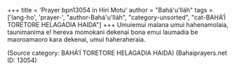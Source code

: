 +++
title = 'Prayer bpn13054 in Hiri Motu'
author = "Bahá'u'lláh"
tags = ['lang-ho', 'prayer-', "author-Bahá'u'lláh", "category-unsorted", "cat-BAHÁ’Í TORETORE HELAGADIA HAIDA"]
+++
Umuiemui malana umui hahenamolaia, taunimanima e! hereva momokani dekenai bona emui laumadia be maoroamaoro kara dekenai, umui haheraheraia.

(Source category: BAHÁ’Í TORETORE HELAGADIA HAIDA)
(Bahaiprayers.net ID: 13054)
